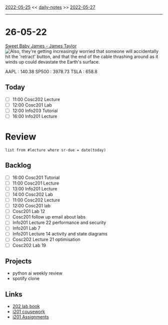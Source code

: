 

[2022-05-25](daily_notes/2022-05-25) << [daily-notes](notes/daily-notes.md) >> [2022-05-27](daily_notes/2022-05-27)

---
# 26-05-22
[Sweet Baby James - James Taylor](spotify:album:2NEQ5Q4sBbUHVVx3Wf8TEZ)
![Also, they're getting increasingly worried that someone will accidentally hit the 'retract' button, and that the end of the cable thrashing around as it winds up could devastate the Earth's surface.](https://imgs.xkcd.com/comics/voyager_wires.png)

AAPL : 140.38 
SP500 : 3978.73 
TSLA : 658.8

## Today
- [ ] 11:00 Cosc202 Lecture
- [ ] 12:00 Cosc201 Lab
- [ ] 12:00 Info203 Tutorial
- [ ] 16:00 Info201 Lecture

# Review
```dataview
list from #lecture where sr-due = date(today)
```

## Backlog
- [ ] 16:00 Cosc201 Tutorial
- [ ] 11:00 Cosc201 Lecture
- [ ] 13:00 Info201 Lecture
- [ ] 14:00 Cosc202 Lab
- [ ] 11:00 Cosc202 Lecture
- [ ] 12:00 Cosc201 lab
- [ ] Cosc201 Lab 12
- [ ] Cosc201 follow up email about labs
- [ ] Info201 Lecture 22 performance and security
- [ ] Info201 Lab 7
- [ ] Info201 Lecture 14 activity and state diagrams
- [ ] Cosc202 Lecture 21 optimisation
- [ ] Cosc202 Lab 19

## Projects
- python ai weekly review
- spotify clone

## Links
- [202 lab book](C:\Users\Jet%20Hughes\Documents\Personal\COSC202LabBook-2.pdf)
- [i201 cousework](https://isgb.otago.ac.nz/infosci/INFO201/labs_release/raw/master/output/info201_labs.html#)
- [i201 Assignments](https://isgb.otago.ac.nz/info201/shared/assignments_release/raw/master/output/info201_assignments.html)
